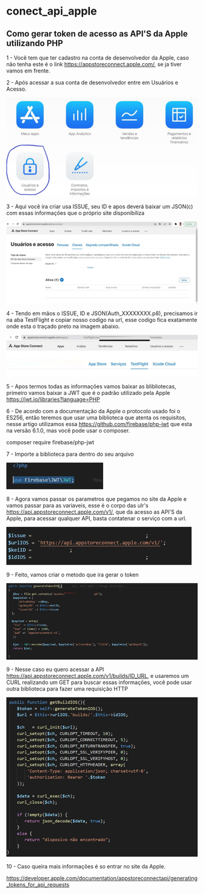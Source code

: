 # conect_api_apple

## Como gerar token de acesso as API'S da Apple utilizando PHP

1 - Você tem que ter cadastro na conta de desenvolvedor da Apple, caso não tenha este é o link https://appstoreconnect.apple.com/, se ja tiver vamos em frente.

2 - Após acessar a sua conta de desenvolvedor entre em Usuários e Acesso.

![](/assets/git2.JPG)

3 - Aqui você ira criar usa ISSUE, seu ID e apos deverá baixar um JSON(c) com essas informações que o próprio site disponibiliza

![](/assets/git1.jpg)

4 - Tendo em mãos o ISSUE, ID e JSON(Auth_XXXXXXXX.p8), precisamos ir na aba TestFlight e copiar nosso codigo na url, esse codigo fica exatamente onde esta o traçado preto na imagem abaixo.

![](/assets/git3.jpg)

5 - Apos termos todas as informações vamos baixar as blibliotecas, primeiro vamos baixar a JWT que é o padrão utilizado pela Apple https://jwt.io/libraries?language=PHP

6 - De acordo com a documentação da Apple o protocolo usado foi o ES256, então teremos que usar uma biblioteca que atenta os requisitos, nesse artigo utilizamos essa https://github.com/firebase/php-jwt que esta na versão 6.1.0, mas você pode usar o composer.

composer require firebase/php-jwt

7 - Importe a biblioteca para dentro do seu arquivo

![](/assets/git4.JPG)

8 - Agora vamos passar os parametros que pegamos no site da Apple e vamos passar para as variaveis, esse é o corpo das ulr's https://api.appstoreconnect.apple.com/v1/, que da acesso as API'S da Apple, para acessar qualquer API, basta contatenar o serviço com a url.

![](/assets/git5.jpg)

9 - Feito, vamos criar o metodo que ira gerar o token

![](/assets/git6.jpg)

9 - Nesse caso eu quero acessar a API https://api.appstoreconnect.apple.com/v1/builds/ID_URL, e usaremos um CURL realizando um GET para buscar essas informações, você pode usar outra biblioteca para fazer uma requisição HTTP

![](/assets/git7.JPG)

10 - Caso queira mais informações é so entrar no site da Apple.

https://developer.apple.com/documentation/appstoreconnectapi/generating_tokens_for_api_requests